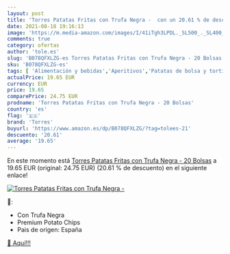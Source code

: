```yaml
---
layout: post
title: 'Torres Patatas Fritas con Trufa Negra -  con un 20.61 % de descuento'
date: 2021-08-18 19:16:13
image: 'https://m.media-amazon.com/images/I/41iTgh3LPDL._SL500_._SL400_.jpg'
comments: true
category: ofertas
author: 'tole.es'
slug: 'B078QFXLZG-es Torres Patatas Fritas con Trufa Negra - 20 Bolsas'
sku: 'B078QFXLZG-es'
tags: [ 'Alimentación y bebidas','Aperitivos','Patatas de bolsa y tortitas de verduras','fritas','patatas','torres', ]
actualPrice: 19.65 EUR
currency: EUR
price: 19.65
comparePrice: 24.75 EUR
prodname: 'Torres Patatas Fritas con Trufa Negra - 20 Bolsas'
country: 'es'
flag: '🇪🇸'
brand: 'Torres'
buyurl: 'https://www.amazon.es/dp/B078QFXLZG/?tag=tolees-21'
descuento: '20.61'
average: '19.65'
---
```


En este momento está [Torres Patatas Fritas con Trufa Negra - 20 Bolsas](https://www.amazon.es/dp/B078QFXLZG/?tag=tolees-21) a 19.65 EUR (original: 24.75 EUR) (20.61 %  de descuento) en el siguiente enlace!

[![Torres Patatas Fritas con Trufa Negra - ](https://m.media-amazon.com/images/I/41iTgh3LPDL._SL500_._SL400_.jpg)](https://www.amazon.es/dp/B078QFXLZG/?tag=tolees-21)

🔎:

- Con Trufa Negra
- Premium Potato Chips
- Pais de origen: España

[🛒 Aquí!!!](https://www.amazon.es/dp/B078QFXLZG/?tag=tolees-21)
